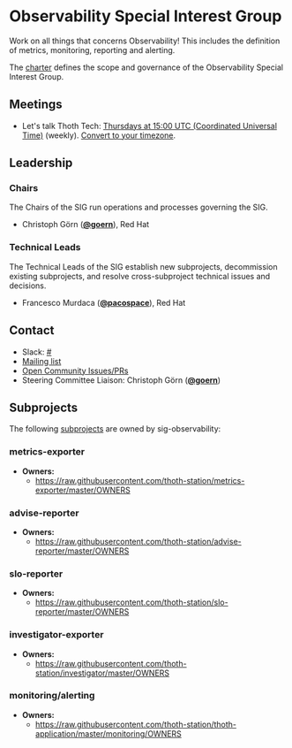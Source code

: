 <!---
This is an autogenerated file!

Please do not edit this file directly, but instead make changes to the
sigs.yaml file in the project root.

To understand how this file is generated, see https://git.k8s.io/community/generator/README.md

for Thoth we use `podman run --rm -e WHAT -e GO111MODULE=on -e GOPROXY -v $(pwd):/go/src/app:Z golang:1.12 make -C /go/src/app generate`

--->

# Observability Special Interest Group

Work on all things that concerns Observability! This includes the definition of metrics, monitoring, reporting and alerting.

The [charter](charter.md) defines the scope and governance of the Observability Special Interest Group.

## Meetings
* Let's talk Thoth Tech: [Thursdays at 15:00 UTC (Coordinated Universal Time)](https://meet.google.com/kxd-axiz-tym) (weekly). [Convert to your timezone](http://www.thetimezoneconverter.com/?t=15:00&tz=UTC%20%28Coordinated%20Universal%20Time%29).

## Leadership

### Chairs

The Chairs of the SIG run operations and processes governing the SIG.

* Christoph Görn (**[@goern](https://github.com/goern)**), Red Hat

### Technical Leads

The Technical Leads of the SIG establish new subprojects, decommission existing
subprojects, and resolve cross-subproject technical issues and decisions.

* Francesco Murdaca (**[@pacospace](https://github.com/pacospace)**), Red Hat

## Contact

- Slack: [#](https://kubernetes.slack.com/messages/)
- [Mailing list]()
- [Open Community Issues/PRs](https://github.com/kubernetes/community/labels/sig%2Fpipelines)
- Steering Committee Liaison: Christoph Görn (**[@goern](https://github.com/goern)**)

## Subprojects

The following [subprojects][subproject-definition] are owned by sig-observability:
### metrics-exporter
- **Owners:**
  - https://raw.githubusercontent.com/thoth-station/metrics-exporter/master/OWNERS
### advise-reporter
- **Owners:**
  - https://raw.githubusercontent.com/thoth-station/advise-reporter/master/OWNERS
### slo-reporter
- **Owners:**
  - https://raw.githubusercontent.com/thoth-station/slo-reporter/master/OWNERS
### investigator-exporter
- **Owners:**
  - https://raw.githubusercontent.com/thoth-station/investigator/master/OWNERS
### monitoring/alerting
- **Owners:**
  - https://raw.githubusercontent.com/thoth-station/thoth-application/master/monitoring/OWNERS

[subproject-definition]: https://github.com/kubernetes/community/blob/master/governance.md#subprojects
<!-- BEGIN CUSTOM CONTENT -->

<!-- END CUSTOM CONTENT -->
